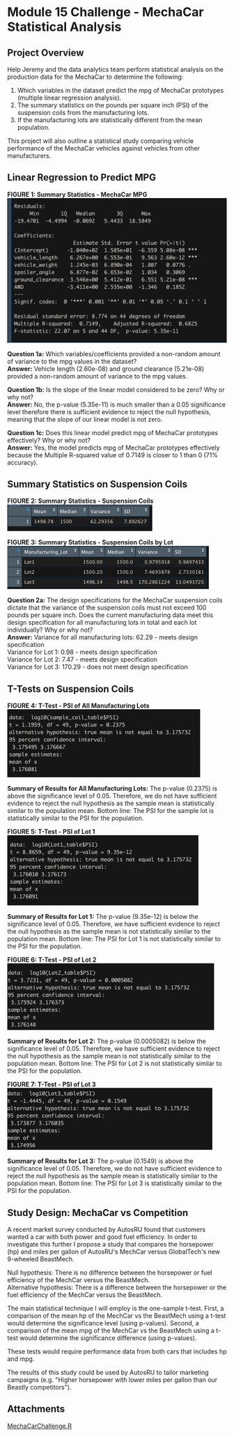 # Module 15 Challenge - MechaCar Statistical Analysis

## Project Overview
Help Jeremy and the data analytics team perform statistical analysis on the production data for the MechaCar to determine the following:
1. Which variables in the dataset predict the mpg of MechaCar prototypes (multiple linear regression analysis).
2. The summary statistics on the pounds per square inch (PSI) of the suspension coils from the manufacturing lots.
3. If the manufacturing lots are statistically different from the mean population.

This project will also outline a statistical study comparing vehicle performance of the MechaCar vehicles against vehicles from other manufacturers.


## Linear Regression to Predict MPG

**FIGURE 1: Summary Statistics - MechaCar MPG**\
![Summary Statistics - MechaCar MPG](https://github.com/pmoores/MechaCar_Statistical_Analysis/blob/main/Resources/MechaCar_mpg_Summary_stats.png)

**Question 1a:** Which variables/coefficients provided a non-random amount of variance to the mpg values in the dataset?\
**Answer:** Vehicle length (2.60e-08) and ground clearance (5.21e-08) provided a non-random amount of variance to the mpg values.

**Question 1b:** Is the slope of the linear model considered to be zero? Why or why not?\
**Answer:** No, the p-value (5.35e-11) is much smaller than a 0.05 significance level therefore there is sufficient evidence to reject the null hypothesis, meaning that the slope of our linear model is not zero.

**Question 1c:** Does this linear model predict mpg of MechaCar prototypes effectively? Why or why not?\
**Answer:** Yes, the model predicts mpg of MechaCar prototypes effectively because the Multiple R-squared value of 0.7149 is closer to 1 than 0 (71% accuracy).


## Summary Statistics on Suspension Coils

**FIGURE 2: Summary Statistics - Suspension Coils**\
![Summary Statistics - Suspension Coils](https://github.com/pmoores/MechaCar_Statistical_Analysis/blob/main/Resources/Total_Summary_Suspension_Coil.png)

**FIGURE 3: Summary Statistics - Suspension Coils by Lot**\
![Summary Statistics - Suspension Coils by Lot](https://github.com/pmoores/MechaCar_Statistical_Analysis/blob/main/Resources/Lot_Summary_Suspension_Coil.png)

**Question 2a:** The design specifications for the MechaCar suspension coils dictate that the variance of the suspension coils must not exceed 100 pounds per square inch. Does the current manufacturing data meet this design specification for all manufacturing lots in total and each lot individually? Why or why not?\
**Answer:** Variance for all manufacturing lots: 62.29 - meets design specification\
Variance for Lot 1: 0.98 - meets design specification\
Variance for Lot 2: 7.47 - meets design specification\
Variance for Lot 3: 170.29 - does not meet design specification


## T-Tests on Suspension Coils
**FIGURE 4: T-Test - PSI of All Manufacturing Lots**\
![T-Test - PSI of All Manufacturing Lots](https://github.com/pmoores/MechaCar_Statistical_Analysis/blob/main/Resources/All_Lots_T_Test.png)

**Summary of Results for All Manufacturing Lots:** The p-value (0.2375) is above the significance level of 0.05. Therefore, we do not have sufficient evidence to reject the null hypothesis as the sample mean is statistically similar to the population mean. Bottom line: The PSI for the sample lot is statistically similar to the PSI for the population.

**FIGURE 5: T-Test - PSI of Lot 1**\
![T-Test - PSI of Lot 1](https://github.com/pmoores/MechaCar_Statistical_Analysis/blob/main/Resources/Lot1_T_Test.png)

**Summary of Results for Lot 1:** The p-value (9.35e-12) is below the significance level of 0.05. Therefore, we have sufficient evidence to reject the null hypothesis as the sample mean is not statistically similar to the population mean. Bottom line: The PSI for Lot 1 is not statistically similar to the PSI for the population.

**FIGURE 6: T-Test - PSI of Lot 2**\
![T-Test - PSI of Lot 2](https://github.com/pmoores/MechaCar_Statistical_Analysis/blob/main/Resources/Lot2_T_Test.png)

**Summary of Results for Lot 2:** The p-value (0.0005082) is below the significance level of 0.05. Therefore, we have sufficient evidence to reject the null hypothesis as the sample mean is not statistically similar to the population mean. Bottom line: The PSI for Lot 2 is not statistically similar to the PSI for the population.

**FIGURE 7: T-Test - PSI of Lot 3**\
![T-Test - PSI of Lot 3](https://github.com/pmoores/MechaCar_Statistical_Analysis/blob/main/Resources/Lot3_T_Test.png)

**Summary of Results for Lot 3:** The p-value (0.1549) is above the significance level of 0.05. Therefore, we do not have sufficient evidence to reject the null hypothesis as the sample mean is statistically similar to the population mean. Bottom line: The PSI for Lot 3 is statistically similar to the PSI for the population.


## Study Design: MechaCar vs Competition
A recent market survey conducted by AutosRU found that customers wanted a car with both power and good fuel efficiency. In order to investigate this further I propose a study that compares the horsepower (hp) and miles per gallon of AutosRU's MechCar versus GlobalTech's new 9-wheeled BeastMech. 

Null hypothesis: There is no difference between the horsepower or fuel efficiency of the MechCar versus the BeastMech.\
Alternative hypothesis: There is a difference between the horsepower or the fuel efficiency of the MechCar versus the BeastMech.

The main statistical technique I will employ is the one-sample t-test. First, a comparison of the mean hp of the MechCar vs the BeastMech using a t-test would determine the significance level (using p-values). Second, a comparison of the mean mpg of the MechCar vs the BeastMech using a t-test would determine the significance difference (using p-values).

These tests would require performance data from both cars that includes hp and mpg.

The results of this study could be used by AutosRU to tailor marketing campaigns (e.g. "Higher horsepower with lower miles per gallon than our Beastly competitors").

## Attachments
[MechaCarChallenge.R](https://github.com/pmoores/MechaCar_Statistical_Analysis/blob/main/MechaCarChallenge.R)







